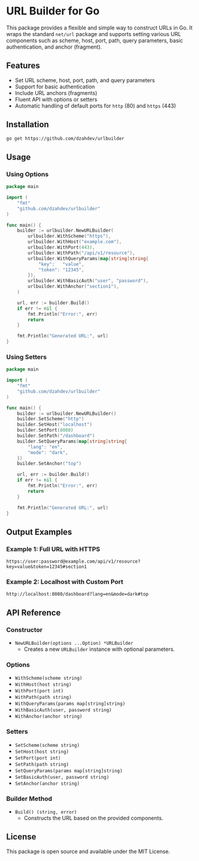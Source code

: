 # URL Builder for Go

This package provides a flexible and simple way to construct URLs in Go. It wraps the standard `net/url` package and supports setting various URL components such as scheme, host, port, path, query parameters, basic authentication, and anchor (fragment).

## Features

- Set URL scheme, host, port, path, and query parameters
- Support for basic authentication
- Include URL anchors (fragments)
- Fluent API with options or setters
- Automatic handling of default ports for `http` (80) and `https` (443)

## Installation

```bash
go get https://github.com/dzahdev/urlbuilder
```

## Usage

### Using Options

```go
package main

import (
	"fmt"
	"github.com/dzahdev/urlbuilder"
)

func main() {
	builder := urlbuilder.NewURLBuilder(
		urlbuilder.WithScheme("https"),
		urlbuilder.WithHost("example.com"),
		urlbuilder.WithPort(443),
		urlbuilder.WithPath("/api/v1/resource"),
		urlbuilder.WithQueryParams(map[string]string{
			"key":   "value",
			"token": "12345",
		}),
		urlbuilder.WithBasicAuth("user", "password"),
		urlbuilder.WithAnchor("section1"),
	)

	url, err := builder.Build()
	if err != nil {
		fmt.Println("Error:", err)
		return
	}

	fmt.Println("Generated URL:", url)
}
```

### Using Setters

```go
package main

import (
	"fmt"
	"github.com/dzahdev/urlbuilder"
)

func main() {
	builder := urlbuilder.NewURLBuilder()
	builder.SetScheme("http")
	builder.SetHost("localhost")
	builder.SetPort(8080)
	builder.SetPath("/dashboard")
	builder.SetQueryParams(map[string]string{
		"lang": "en",
		"mode": "dark",
	})
	builder.SetAnchor("top")

	url, err := builder.Build()
	if err != nil {
		fmt.Println("Error:", err)
		return
	}

	fmt.Println("Generated URL:", url)
}
```

## Output Examples

### Example 1: Full URL with HTTPS

```plaintext
https://user:password@example.com/api/v1/resource?key=value&token=12345#section1
```

### Example 2: Localhost with Custom Port

```plaintext
http://localhost:8080/dashboard?lang=en&mode=dark#top
```

## API Reference

### Constructor

- `NewURLBuilder(options ...Option) *URLBuilder`
    - Creates a new `URLBuilder` instance with optional parameters.

### Options

- `WithScheme(scheme string)`
- `WithHost(host string)`
- `WithPort(port int)`
- `WithPath(path string)`
- `WithQueryParams(params map[string]string)`
- `WithBasicAuth(user, password string)`
- `WithAnchor(anchor string)`

### Setters

- `SetScheme(scheme string)`
- `SetHost(host string)`
- `SetPort(port int)`
- `SetPath(path string)`
- `SetQueryParams(params map[string]string)`
- `SetBasicAuth(user, password string)`
- `SetAnchor(anchor string)`

### Builder Method

- `Build() (string, error)`
    - Constructs the URL based on the provided components.

## License

This package is open source and available under the MIT License.

